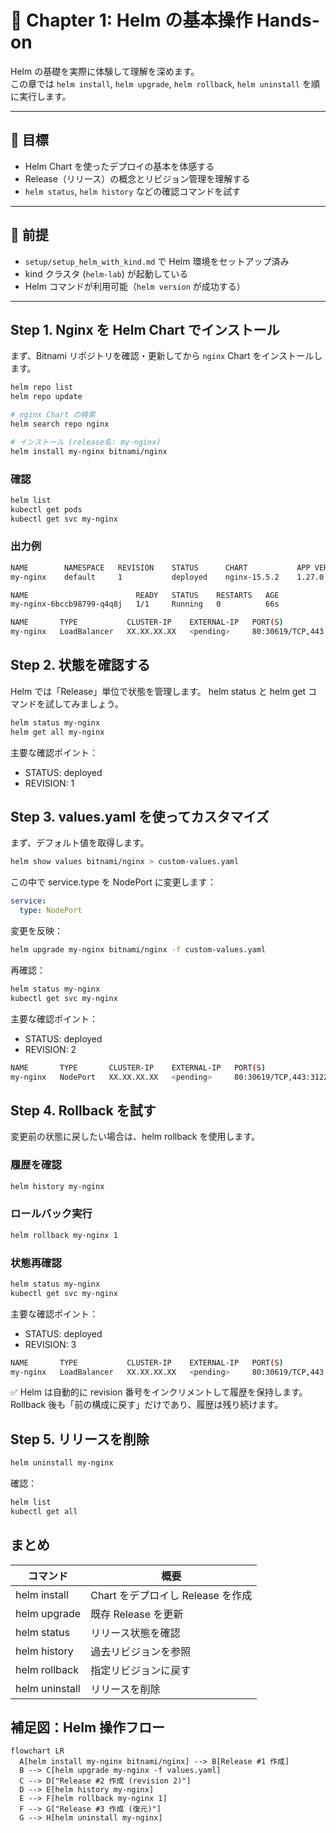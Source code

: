 # 🧭 Chapter 1: Helm の基本操作 Hands-on

Helm の基礎を実際に体験して理解を深めます。  
この章では `helm install`, `helm upgrade`, `helm rollback`, `helm uninstall` を順に実行します。

---

## 🎯 目標
- Helm Chart を使ったデプロイの基本を体感する  
- Release（リリース）の概念とリビジョン管理を理解する  
- `helm status`, `helm history` などの確認コマンドを試す

---

## 🧩 前提
- `setup/setup_helm_with_kind.md` で Helm 環境をセットアップ済み  
- kind クラスタ (`helm-lab`) が起動している  
- Helm コマンドが利用可能（`helm version` が成功する）

---

## Step 1. Nginx を Helm Chart でインストール

まず、Bitnami リポジトリを確認・更新してから `nginx` Chart をインストールします。

```bash
helm repo list
helm repo update

# nginx Chart の検索
helm search repo nginx

# インストール (release名: my-nginx)
helm install my-nginx bitnami/nginx
```

### 確認
```bash
helm list
kubectl get pods
kubectl get svc my-nginx
```

### 出力例
```bash
NAME      	NAMESPACE	REVISION	STATUS  	CHART       	APP VERSION
my-nginx  	default  	1       	deployed	nginx-15.5.2	1.27.0
```
```bash
NAME                        READY   STATUS    RESTARTS   AGE
my-nginx-6bccb98799-q4q8j   1/1     Running   0          66s
```
```bash
NAME       TYPE           CLUSTER-IP    EXTERNAL-IP   PORT(S)                      AGE
my-nginx   LoadBalancer   XX.XX.XX.XX   <pending>     80:30619/TCP,443:31229/TCP   49s
```

## Step 2. 状態を確認する
Helm では「Release」単位で状態を管理します。
helm status と helm get コマンドを試してみましょう。
```bash
helm status my-nginx
helm get all my-nginx
```

主要な確認ポイント：
- STATUS: deployed
- REVISION: 1

## Step 3. values.yaml を使ってカスタマイズ
まず、デフォルト値を取得します。
```bash
helm show values bitnami/nginx > custom-values.yaml
```

この中で service.type を NodePort に変更します：
```yaml
service:
  type: NodePort
```

変更を反映：
```bash
helm upgrade my-nginx bitnami/nginx -f custom-values.yaml
```

再確認：
```bash
helm status my-nginx
kubectl get svc my-nginx
```

主要な確認ポイント：
- STATUS: deployed
- REVISION: 2
```bash
NAME       TYPE       CLUSTER-IP    EXTERNAL-IP   PORT(S)                      AGE
my-nginx   NodePort   XX.XX.XX.XX   <pending>     80:30619/TCP,443:31229/TCP   49s
```

## Step 4. Rollback を試す
変更前の状態に戻したい場合は、helm rollback を使用します。
### 履歴を確認
```bash
helm history my-nginx
```

### ロールバック実行
```bash
helm rollback my-nginx 1
```

### 状態再確認
```bash
helm status my-nginx
kubectl get svc my-nginx
```
主要な確認ポイント：
- STATUS: deployed
- REVISION: 3
```bash
NAME       TYPE           CLUSTER-IP    EXTERNAL-IP   PORT(S)                      AGE
my-nginx   LoadBalancer   XX.XX.XX.XX   <pending>     80:30619/TCP,443:31229/TCP   49s
```


✅ Helm は自動的に revision 番号をインクリメントして履歴を保持します。
Rollback 後も「前の構成に戻す」だけであり、履歴は残り続けます。

## Step 5. リリースを削除
```bash
helm uninstall my-nginx
```
確認：
```bash
helm list
kubectl get all
```

## まとめ
| コマンド       | 概要                              |
| -------------- | --------------------------------- |
| helm install   | Chart をデプロイし Release を作成 |
| helm upgrade   | 既存 Release を更新               |
| helm status    | リリース状態を確認                |
| helm history   | 過去リビジョンを参照              |
| helm rollback  | 指定リビジョンに戻す              |
| helm uninstall | リリースを削除 |

## 補足図：Helm 操作フロー
```mermaid
flowchart LR
  A[helm install my-nginx bitnami/nginx] --> B[Release #1 作成]
  B --> C[helm upgrade my-nginx -f values.yaml]
  C --> D["Release #2 作成 (revision 2)"]
  D --> E[helm history my-nginx]
  E --> F[helm rollback my-nginx 1]
  F --> G["Release #3 作成 (復元)"]
  G --> H[helm uninstall my-nginx]
```